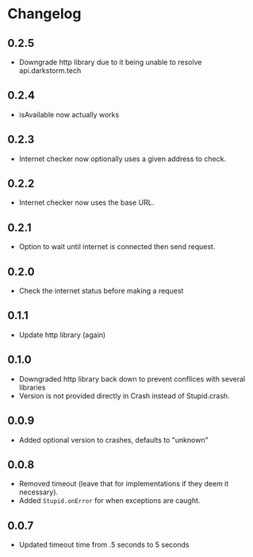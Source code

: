 # Changelog

## 0.2.5

* Downgrade http library due to it being unable to resolve api.darkstorm.tech

## 0.2.4

* isAvailable now actually works

## 0.2.3

* Internet checker now optionally uses a given address to check.

## 0.2.2

* Internet checker now uses the base URL.

## 0.2.1

* Option to wait until internet is connected then send request.

## 0.2.0

* Check the internet status before making a request

## 0.1.1

* Update http library (again)

## 0.1.0

* Downgraded http library back down to prevent conflices with several libraries
* Version is not provided directly in Crash instead of Stupid.crash.

## 0.0.9

* Added optional version to crashes, defaults to "unknown"

## 0.0.8

* Removed timeout (leave that for implementations if they deem it necessary).
* Added `Stupid.onError` for when exceptions are caught.

## 0.0.7

* Updated timeout time from .5 seconds to 5 seconds
